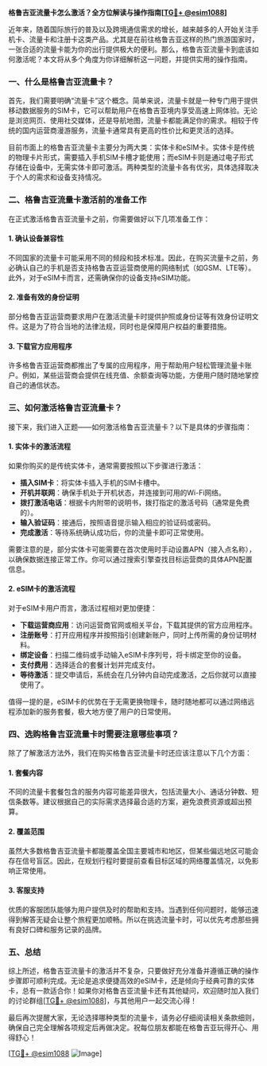 **格鲁吉亚流量卡怎么激活？全方位解读与操作指南[[TG💪+ @esim1088](https://t.me/s/esim1088)]**

近年来，随着国际旅行的普及以及跨境通信需求的增长，越来越多的人开始关注手机卡、流量卡和注册卡这类产品。尤其是在前往格鲁吉亚这样的热门旅游国家时，一张合适的流量卡能为你的出行提供极大的便利。那么，格鲁吉亚流量卡到底该如何激活呢？本文将从多个角度为你详细解析这一问题，并提供实用的操作指南。

### 一、什么是格鲁吉亚流量卡？

首先，我们需要明确“流量卡”这个概念。简单来说，流量卡就是一种专门用于提供移动数据服务的SIM卡，它可以帮助用户在格鲁吉亚境内享受高速上网体验。无论是浏览网页、使用社交媒体，还是导航地图，流量卡都能满足你的需求。相较于传统的国内运营商漫游服务，流量卡通常具有更高的性价比和更灵活的选择。

目前市面上的格鲁吉亚流量卡主要分为两大类：实体卡和eSIM卡。实体卡是传统的物理卡片形式，需要插入手机SIM卡槽才能使用；而eSIM卡则是通过电子形式存储在设备中，无需实体卡即可激活。两种类型的流量卡各有优劣，具体选择取决于个人的需求和设备支持情况。

### 二、格鲁吉亚流量卡激活前的准备工作

在正式激活格鲁吉亚流量卡之前，你需要做好以下几项准备工作：

#### 1. 确认设备兼容性
不同国家的流量卡可能采用不同的频段和技术标准。因此，在购买流量卡之前，务必确认自己的手机是否支持格鲁吉亚运营商使用的网络制式（如GSM、LTE等）。此外，对于eSIM卡而言，还需确保你的设备支持eSIM功能。

#### 2. 准备有效的身份证明
部分格鲁吉亚运营商要求用户在激活流量卡时提供护照或身份证等有效身份证明文件。这是为了符合当地的法律法规，同时也是保障用户权益的重要措施。

#### 3. 下载官方应用程序
许多格鲁吉亚运营商都推出了专属的应用程序，用于帮助用户轻松管理流量卡账户。例如，某些运营商会提供在线充值、余额查询等功能，方便用户随时随地掌控自己的通信状态。

### 三、如何激活格鲁吉亚流量卡？

接下来，我们进入正题——如何激活格鲁吉亚流量卡？以下是具体的步骤指南：

#### 1. 实体卡的激活流程
如果你购买的是传统实体卡，通常需要按照以下步骤进行激活：

- **插入SIM卡**：将实体卡插入手机的SIM卡槽中。
- **开机并联网**：确保手机处于开机状态，并连接到可用的Wi-Fi网络。
- **拨打激活电话**：根据卡内附带的说明书，拨打指定的激活号码（通常是免费的）。
- **输入验证码**：接通后，按照语音提示输入相应的验证码或密码。
- **完成激活**：等待系统确认成功后，你的流量卡即可正常使用。

需要注意的是，部分实体卡可能需要在首次使用时手动设置APN（接入点名称），以确保数据连接正常工作。你可以通过搜索引擎查找目标运营商的具体APN配置信息。

#### 2. eSIM卡的激活流程
对于eSIM卡用户而言，激活过程相对更加便捷：

- **下载运营商应用**：访问运营商官网或相关平台，下载其提供的官方应用程序。
- **注册账号**：打开应用程序并按照指引创建新账户，同时上传所需的身份证明材料。
- **绑定设备**：扫描二维码或手动输入eSIM卡序列号，将卡绑定至你的设备。
- **支付费用**：选择适合的套餐计划并完成支付。
- **等待激活**：提交申请后，系统会在几分钟内自动完成激活，之后你就可以直接使用了。

值得一提的是，eSIM卡的优势在于无需更换物理卡，随时随地都可以通过网络远程添加新的服务套餐，极大地方便了用户的日常使用。

### 四、选购格鲁吉亚流量卡时需要注意哪些事项？

除了了解激活方法外，我们在购买格鲁吉亚流量卡时还应该注意以下几个方面：

#### 1. 套餐内容
不同的流量卡套餐包含的服务内容可能差异很大，包括流量大小、通话分钟数、短信条数等。建议根据自己的实际需求选择最合适的方案，避免浪费资源或超出预算。

#### 2. 覆盖范围
虽然大多数格鲁吉亚流量卡都能覆盖全国主要城市和地区，但某些偏远地区可能会存在信号盲区。因此，在规划行程时要提前查看目标区域的网络覆盖情况，以免影响正常使用。

#### 3. 客服支持
优质的客服团队能够为用户提供及时的帮助和支持。当遇到任何问题时，能够迅速得到解答无疑会让整个旅程更加顺畅。所以在挑选流量卡时，可以优先考虑那些拥有良好口碑和服务记录的品牌。

### 五、总结

综上所述，格鲁吉亚流量卡的激活并不复杂，只要做好充分准备并遵循正确的操作步骤即可顺利完成。无论是追求便捷高效的eSIM卡，还是倾向于经典可靠的实体卡，总有一款适合你！如果你对格鲁吉亚流量卡还有其他疑问，欢迎随时加入我们的讨论群组[[TG💪+ @esim1088](https://t.me/s/esim1088)]，与其他用户一起交流心得！

最后再次提醒大家，无论选择哪种类型的流量卡，请务必仔细阅读相关条款细则，确保自己完全理解各项规定后再做决定。祝每位朋友都能在格鲁吉亚玩得开心、用得舒心！

[[TG💪+ @esim1088](https://t.me/s/esim1088) ![Image](https://i.postimg.cc/4NQfJmqS/Snipaste-2025-05-13-00-14-12.png)]